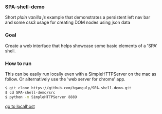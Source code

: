 ### SPA-shell-demo
Short *plain vanilla js* example that demonstrates a persistent left nav bar and some css3 usage for creating
DOM nodes using json data

### Goal
Create a web interface that helps showcase some basic elements of a 'SPA' shell.

### How to run
This can be easily run locally even with a SimpleHTTPServer on the mac as follow.
Or alternatively use the 'web server for chrome' app.
```sh
$ git clone https://github.com/bganguly/SPA-shell-demo.git
$ cd SPA-shell-demo/src
$ python -m SimpleHTTPServer 8889
```
[go to localhost](http://localhost:8889/index.html)

